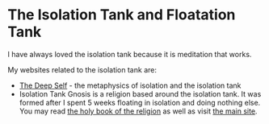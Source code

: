 # The Isolation Tank and Floatation Tank

I have always loved the isolation tank because it is meditation that works. 

My websites related to the isolation tank are:
* [The Deep Self](http://www.thedeepself.org) - the metaphysics of isolation and the isolation tank
* Isolation Tank Gnosis is a religion based around the isolation tank. It was formed after I spent 5 weeks floating in isolation and doing nothing else. You may read [the holy book of the religion](https://pressbooks.pub/isolationtankgnosis/) as well as visit [the main site](http://git.thedeepself.org/about/).